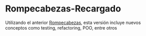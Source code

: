 # Rompecabezas-Recargado
Utilizando el anterior [Rompecabezas](https://github.com/lumelamed/Rompecabezas), esta versión incluye nuevos conceptos como testing, refactoring, POO, entre otros
